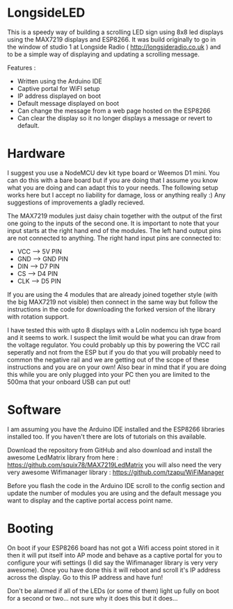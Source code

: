 # LongsideLED

This is a speedy way of building a scrolling LED sign using 8x8 led displays using the MAX7219 displays and ESP8266.  It was build originally to go in the window of studio 1 at Longside Radio ( http://longsideradio.co.uk ) and to be a simple way of displaying and updating a scrolling message.

Features : 
* Written using the Arduino IDE
* Captive portal for WiFI setup
* IP address displayed on boot
* Default message displayed on boot
* Can change the message from a web page hosted on the ESP8266
* Can clear the display so it no longer displays a message or revert to default.

# Hardware

I suggest you use a NodeMCU dev kit type board or Weemos D1 mini.  You can do this with a bare board but if you are doing that I assume you know what you are doing and can adapt this to your needs.   The following setup works here but I accept no liability for damage, loss or anything really :)  Any suggestions of improvements a gladly recieved. 

The MAX7219 modules just daisy chain together with the output  of the first one going to the inputs of the second one.  It is important to note that your input starts at the right hand end of the modules.  The left hand output pins are not connected to anything.  The right hand input pins are connected to:
* VCC --> 5V PIN
* GND --> GND PIN
* DIN --> D7 PIN
* CS  --> D4 PIN
* CLK --> D5 PIN

If you are using the 4 modules that are already joined together style (with the big MAX7219 not visible) then connect in the same way but follow the instructions in the code for downloading the forked version of the library with rotation support. 

I have tested this with upto 8 displays with a Lolin nodemcu ish type board and it seems to work.  I suspect the limit would be what you can draw from the voltage regulator.  You could probably up this by powering the VCC rail seperatly and not from the ESP but if you do that you will probably need to common the negative rail and we are getting out of the scope of these instructions and you are on your own! Also bear in mind that if you are doing this while you are only plugged into your PC then you are limited to the 500ma that your onboard USB can put out! 

# Software

I am assuming you have the Arduino IDE installed and the ESP8266 libraries installed too.  If you haven't there are lots of tutorials on this available.

Download the repository from GitHub and also download and install the awesome LedMatrix library from here : https://github.com/squix78/MAX7219LedMatrix you will also need the very very awesome Wifimanager library : https://github.com/tzapu/WiFiManager

Before you flash the code in the Arduino IDE scroll to the config section and update the number of modules you are using and the default message you want to display and the captive portal access point name. 

# Booting

On boot if your ESP8266 board has not got a Wifi access point stored in it then it will put itself into AP mode and behave as a captive portal for you to configure your wifi settings (I did say the Wifimanager library is very very awesome).     Once you have done this it will reboot and scroll it's IP address across the display.   Go to this IP address and have fun! 

Don't be alarmed if all of the LEDs (or some of them) light up fully on boot for a second or two... not sure why it does this but it does...



